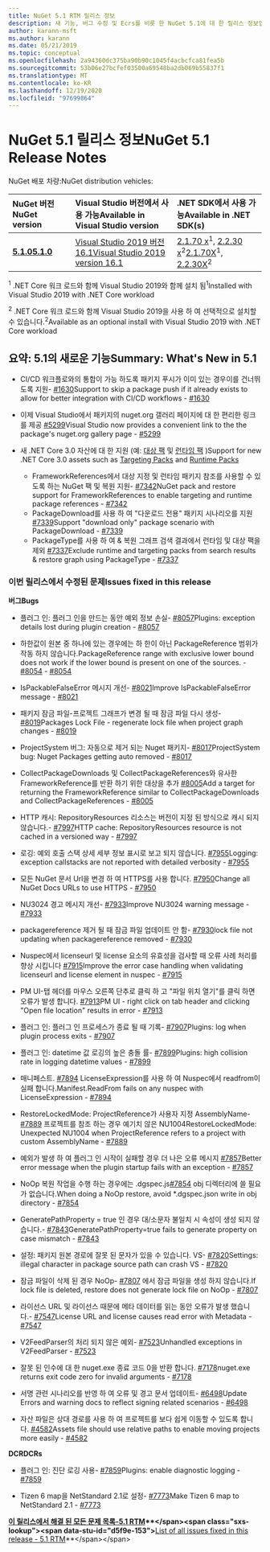 ```yaml
---
title: NuGet 5.1 RTM 릴리스 정보
description: 새 기능, 버그 수정 및 Ecrs를 비롯 한 NuGet 5.1에 대 한 릴리스 정보입니다.
author: karann-msft
ms.author: karann
ms.date: 05/21/2019
ms.topic: conceptual
ms.openlocfilehash: 2a94360dc375ba90b90c1045f4acbcfca81fea5b
ms.sourcegitcommit: 53b06e27bcfef03500a69548ba2db069b55837f1
ms.translationtype: MT
ms.contentlocale: ko-KR
ms.lasthandoff: 12/19/2020
ms.locfileid: "97699864"
---
```

# <a name="nuget-51-release-notes"></a><span data-ttu-id="d5f9e-103">NuGet 5.1 릴리스 정보</span><span class="sxs-lookup"><span data-stu-id="d5f9e-103">NuGet 5.1 Release Notes</span></span>

<span data-ttu-id="d5f9e-104">NuGet 배포 차량:</span><span class="sxs-lookup"><span data-stu-id="d5f9e-104">NuGet distribution vehicles:</span></span>

| <span data-ttu-id="d5f9e-105">NuGet 버전</span><span class="sxs-lookup"><span data-stu-id="d5f9e-105">NuGet version</span></span> | <span data-ttu-id="d5f9e-106">Visual Studio 버전에서 사용 가능</span><span class="sxs-lookup"><span data-stu-id="d5f9e-106">Available in Visual Studio version</span></span>| <span data-ttu-id="d5f9e-107">.NET SDK에서 사용 가능</span><span class="sxs-lookup"><span data-stu-id="d5f9e-107">Available in .NET SDK(s)</span></span>|
|:---|:---|:---|
| [<span data-ttu-id="d5f9e-108">**5.1.0**</span><span class="sxs-lookup"><span data-stu-id="d5f9e-108">**5.1.0**</span></span>](https://nuget.org/downloads) | [<span data-ttu-id="d5f9e-109">Visual Studio 2019 버전 16.1</span><span class="sxs-lookup"><span data-stu-id="d5f9e-109">Visual Studio 2019 version 16.1</span></span>](https://visualstudio.microsoft.com/downloads/) | <span data-ttu-id="d5f9e-110">[2.1.70 x](https://dotnet.microsoft.com/download/dotnet-core/2.1)<sup>1</sup>, [2.2.30 x](https://dotnet.microsoft.com/download/dotnet-core/2.2)<sup>2</sup></span><span class="sxs-lookup"><span data-stu-id="d5f9e-110">[2.1.70X](https://dotnet.microsoft.com/download/dotnet-core/2.1)<sup>1</sup>, [2.2.30X](https://dotnet.microsoft.com/download/dotnet-core/2.2)<sup>2</sup></span></span> |

<span data-ttu-id="d5f9e-111"><sup>1</sup> .NET Core 워크 로드와 함께 Visual Studio 2019와 함께 설치 됨</span><span class="sxs-lookup"><span data-stu-id="d5f9e-111"><sup>1</sup>Installed with Visual Studio 2019 with .NET Core workload</span></span> 

<span data-ttu-id="d5f9e-112"><sup>2</sup> .NET Core 워크 로드와 함께 Visual Studio 2019을 사용 하 여 선택적으로 설치할 수 있습니다.</span><span class="sxs-lookup"><span data-stu-id="d5f9e-112"><sup>2</sup>Available as an optional install with Visual Studio 2019 with .NET Core workload</span></span>

## <a name="summary-whats-new-in-51"></a><span data-ttu-id="d5f9e-113">요약: 5.1의 새로운 기능</span><span class="sxs-lookup"><span data-stu-id="d5f9e-113">Summary: What's New in 5.1</span></span>

* <span data-ttu-id="d5f9e-114">CI/CD 워크플로와의 통합이 가능 하도록 패키지 푸시가 이미 있는 경우이를 건너뛰도록 지원- [#1630](https://github.com/NuGet/Home/issues/1630#issuecomment-483461100)</span><span class="sxs-lookup"><span data-stu-id="d5f9e-114">Support to skip a package push if it already exists to allow for better integration with CI/CD workflows - [#1630](https://github.com/NuGet/Home/issues/1630#issuecomment-483461100)</span></span>

* <span data-ttu-id="d5f9e-115">이제 Visual Studio에서 패키지의 nuget.org 갤러리 페이지에 대 한 편리한 링크를 제공 [#5299](https://github.com/NuGet/Home/issues/5299#issuecomment-494458510)</span><span class="sxs-lookup"><span data-stu-id="d5f9e-115">Visual Studio now provides a convenient link to the the package's nuget.org gallery page - [#5299](https://github.com/NuGet/Home/issues/5299#issuecomment-494458510)</span></span>

* <span data-ttu-id="d5f9e-116">새 .NET Core 3.0 자산에 대 한 지원 (예: [대상 팩](https://github.com/dotnet/cli/issues/10006) 및 [런타임 팩](https://github.com/dotnet/cli/issues/10007) )</span><span class="sxs-lookup"><span data-stu-id="d5f9e-116">Support for new .NET Core 3.0 assets such as [Targeting Packs](https://github.com/dotnet/cli/issues/10006) and [Runtime Packs](https://github.com/dotnet/cli/issues/10007)</span></span>
  * <span data-ttu-id="d5f9e-117">FrameworkReferences에서 대상 지정 및 런타임 패키지 참조를 사용할 수 있도록 하는 NuGet 팩 및 복원 지원- [#7342](https://github.com/NuGet/Home/issues/7342)</span><span class="sxs-lookup"><span data-stu-id="d5f9e-117">NuGet pack and restore support for FrameworkReferences to enable targeting and runtime package references - [#7342](https://github.com/NuGet/Home/issues/7342)</span></span>
  * <span data-ttu-id="d5f9e-118">PackageDownload를 사용 하 여 "다운로드 전용" 패키지 시나리오를 지원 [#7339](https://github.com/NuGet/Home/issues/7339)</span><span class="sxs-lookup"><span data-stu-id="d5f9e-118">Support "download only" package scenario with PackageDownload - [#7339](https://github.com/NuGet/Home/issues/7339)</span></span>
  * <span data-ttu-id="d5f9e-119">PackageType를 사용 하 여 & 복원 그래프 검색 결과에서 런타임 및 대상 팩을 제외 [#7337](https://github.com/NuGet/Home/issues/7337)</span><span class="sxs-lookup"><span data-stu-id="d5f9e-119">Exclude runtime and targeting packs from search results & restore graph using PackageType - [#7337](https://github.com/NuGet/Home/issues/7337)</span></span>

### <a name="issues-fixed-in-this-release"></a><span data-ttu-id="d5f9e-120">이번 릴리스에서 수정된 문제</span><span class="sxs-lookup"><span data-stu-id="d5f9e-120">Issues fixed in this release</span></span>

<span data-ttu-id="d5f9e-121">**버그**</span><span class="sxs-lookup"><span data-stu-id="d5f9e-121">**Bugs**</span></span>

* <span data-ttu-id="d5f9e-122">플러그 인: 플러그 인을 만드는 동안 예외 정보 손실- [#8057](https://github.com/NuGet/Home/issues/8057)</span><span class="sxs-lookup"><span data-stu-id="d5f9e-122">Plugins:  exception details lost during plugin creation - [#8057](https://github.com/NuGet/Home/issues/8057)</span></span>

* <span data-ttu-id="d5f9e-123">하한값이 원본 중 하나에 있는 경우에는 하 한이 아닌 PackageReference 범위가 작동 하지 않습니다.</span><span class="sxs-lookup"><span data-stu-id="d5f9e-123">PackageReference range with exclusive lower bound does not work if the lower bound is present on one of the sources.</span></span><span data-ttu-id="d5f9e-124"> - [#8054](https://github.com/NuGet/Home/issues/8054)</span><span class="sxs-lookup"><span data-stu-id="d5f9e-124"> - [#8054](https://github.com/NuGet/Home/issues/8054)</span></span>

* <span data-ttu-id="d5f9e-125">IsPackableFalseError 메시지 개선- [#8021](https://github.com/NuGet/Home/issues/8021)</span><span class="sxs-lookup"><span data-stu-id="d5f9e-125">Improve IsPackableFalseError message - [#8021](https://github.com/NuGet/Home/issues/8021)</span></span>

* <span data-ttu-id="d5f9e-126">패키지 잠금 파일-프로젝트 그래프가 변경 될 때 잠금 파일 다시 생성- [#8019](https://github.com/NuGet/Home/issues/8019)</span><span class="sxs-lookup"><span data-stu-id="d5f9e-126">Packages Lock File - regenerate lock file when project graph changes - [#8019](https://github.com/NuGet/Home/issues/8019)</span></span>

* <span data-ttu-id="d5f9e-127">ProjectSystem 버그: 자동으로 제거 되는 Nuget 패키지- [#8017](https://github.com/NuGet/Home/issues/8017)</span><span class="sxs-lookup"><span data-stu-id="d5f9e-127">ProjectSystem bug: Nuget Packages getting auto removed - [#8017](https://github.com/NuGet/Home/issues/8017)</span></span>

* <span data-ttu-id="d5f9e-128">CollectPackageDownloads 및 CollectPackageReferences와 유사한 FrameworkReference를 반환 하기 위한 대상을 추가 [#8005](https://github.com/NuGet/Home/issues/8005)</span><span class="sxs-lookup"><span data-stu-id="d5f9e-128">Add a target for returning the FrameworkReference similar to CollectPackageDownloads and CollectPackageReferences - [#8005](https://github.com/NuGet/Home/issues/8005)</span></span>

* <span data-ttu-id="d5f9e-129">HTTP 캐시: RepositoryResources 리소스는 버전이 지정 된 방식으로 캐시 되지 않습니다.- [#7997](https://github.com/NuGet/Home/issues/7997)</span><span class="sxs-lookup"><span data-stu-id="d5f9e-129">HTTP cache:  RepositoryResources resource is not cached in a versioned way - [#7997](https://github.com/NuGet/Home/issues/7997)</span></span>

* <span data-ttu-id="d5f9e-130">로깅: 예외 호출 스택 상세 세부 정보 표시로 보고 되지 않습니다. [#7955](https://github.com/NuGet/Home/issues/7955)</span><span class="sxs-lookup"><span data-stu-id="d5f9e-130">Logging:  exception callstacks are not reported with detailed verbosity - [#7955](https://github.com/NuGet/Home/issues/7955)</span></span>

* <span data-ttu-id="d5f9e-131">모든 NuGet 문서 Url을 변경 하 여 HTTPS를 사용 합니다. [#7950](https://github.com/NuGet/Home/issues/7950)</span><span class="sxs-lookup"><span data-stu-id="d5f9e-131">Change all NuGet Docs URLs to use HTTPS - [#7950](https://github.com/NuGet/Home/issues/7950)</span></span>

* <span data-ttu-id="d5f9e-132">NU3024 경고 메시지 개선- [#7933](https://github.com/NuGet/Home/issues/7933)</span><span class="sxs-lookup"><span data-stu-id="d5f9e-132">Improve NU3024 warning message - [#7933](https://github.com/NuGet/Home/issues/7933)</span></span>

* <span data-ttu-id="d5f9e-133">packagereference 제거 될 때 잠금 파일 업데이트 안 함- [#7930](https://github.com/NuGet/Home/issues/7930)</span><span class="sxs-lookup"><span data-stu-id="d5f9e-133">lock file not updating when packagereference removed - [#7930](https://github.com/NuGet/Home/issues/7930)</span></span>

* <span data-ttu-id="d5f9e-134">Nuspec에서 licenseurl 및 license 요소의 유효성을 검사할 때 오류 사례 처리를 향상 시킵니다 [#7915](https://github.com/NuGet/Home/issues/7915)</span><span class="sxs-lookup"><span data-stu-id="d5f9e-134">Improve the error case handling when validating licenseurl and license element in nuspec - [#7915](https://github.com/NuGet/Home/issues/7915)</span></span>

* <span data-ttu-id="d5f9e-135">PM UI-탭 헤더를 마우스 오른쪽 단추로 클릭 하 고 "파일 위치 열기"를 클릭 하면 오류가 발생 합니다. [#7913](https://github.com/NuGet/Home/issues/7913)</span><span class="sxs-lookup"><span data-stu-id="d5f9e-135">PM UI - right click on tab header and clicking "Open file location" results in error - [#7913](https://github.com/NuGet/Home/issues/7913)</span></span>

* <span data-ttu-id="d5f9e-136">플러그 인: 플러그 인 프로세스가 종료 될 때 기록- [#7907](https://github.com/NuGet/Home/issues/7907)</span><span class="sxs-lookup"><span data-stu-id="d5f9e-136">Plugins:  log when plugin process exits - [#7907](https://github.com/NuGet/Home/issues/7907)</span></span>

* <span data-ttu-id="d5f9e-137">플러그 인: datetime 값 로깅의 높은 충돌 률- [#7899](https://github.com/NuGet/Home/issues/7899)</span><span class="sxs-lookup"><span data-stu-id="d5f9e-137">Plugins:  high collision rate in logging datetime values - [#7899](https://github.com/NuGet/Home/issues/7899)</span></span>

* <span data-ttu-id="d5f9e-138">매니페스트. [#7894](https://github.com/NuGet/Home/issues/7894) LicenseExpression를 사용 하 여 Nuspec에서 readfrom이 실패 합니다.</span><span class="sxs-lookup"><span data-stu-id="d5f9e-138">Manifest.ReadFrom fails on any nuspec with LicenseExpression - [#7894](https://github.com/NuGet/Home/issues/7894)</span></span>

* <span data-ttu-id="d5f9e-139">RestoreLockedMode: ProjectReference가 사용자 지정 AssemblyName- [#7889](https://github.com/NuGet/Home/issues/7889) 프로젝트를 참조 하는 경우 예기치 않은 NU1004</span><span class="sxs-lookup"><span data-stu-id="d5f9e-139">RestoreLockedMode: Unexpected NU1004 when ProjectReference refers to a project with custom AssemblyName - [#7889](https://github.com/NuGet/Home/issues/7889)</span></span>

* <span data-ttu-id="d5f9e-140">예외가 발생 하 여 플러그 인 시작이 실패할 경우 더 나은 오류 메시지 [#7857](https://github.com/NuGet/Home/issues/7857)</span><span class="sxs-lookup"><span data-stu-id="d5f9e-140">Better error message when the plugin startup fails with an exception - [#7857](https://github.com/NuGet/Home/issues/7857)</span></span>

* <span data-ttu-id="d5f9e-141">NoOp 복원 작업을 수행 하는 경우에는 .dgspec.js[#7854](https://github.com/NuGet/Home/issues/7854) obj 디렉터리에 쓸 필요가 없습니다.</span><span class="sxs-lookup"><span data-stu-id="d5f9e-141">When doing a NoOp restore, avoid \*.dgspec.json write in obj directory - [#7854](https://github.com/NuGet/Home/issues/7854)</span></span>

* <span data-ttu-id="d5f9e-142">GeneratePathProperty = true 인 경우 대/소문자 불일치 시 속성이 생성 되지 않습니다.- [#7843](https://github.com/NuGet/Home/issues/7843)</span><span class="sxs-lookup"><span data-stu-id="d5f9e-142">GeneratePathProperty=true fails to generate property on case mismatch - [#7843](https://github.com/NuGet/Home/issues/7843)</span></span>

* <span data-ttu-id="d5f9e-143">설정: 패키지 원본 경로에 잘못 된 문자가 있을 수 있습니다. VS- [#7820](https://github.com/NuGet/Home/issues/7820)</span><span class="sxs-lookup"><span data-stu-id="d5f9e-143">Settings:  illegal character in package source path can crash VS - [#7820](https://github.com/NuGet/Home/issues/7820)</span></span>

* <span data-ttu-id="d5f9e-144">잠금 파일이 삭제 된 경우 NoOp- [#7807](https://github.com/NuGet/Home/issues/7807) 에서 잠금 파일을 생성 하지 않습니다.</span><span class="sxs-lookup"><span data-stu-id="d5f9e-144">If lock file is deleted, restore does not generate lock file on NoOp  - [#7807](https://github.com/NuGet/Home/issues/7807)</span></span>

* <span data-ttu-id="d5f9e-145">라이선스 URL 및 라이선스 때문에 메타 데이터를 읽는 동안 오류가 발생 했습니다.- [#7547](https://github.com/NuGet/Home/issues/7547)</span><span class="sxs-lookup"><span data-stu-id="d5f9e-145">License URL and license causes read error with Metadata - [#7547](https://github.com/NuGet/Home/issues/7547)</span></span>

* <span data-ttu-id="d5f9e-146">V2FeedParser의 처리 되지 않은 예외- [#7523](https://github.com/NuGet/Home/issues/7523)</span><span class="sxs-lookup"><span data-stu-id="d5f9e-146">Unhandled exceptions in V2FeedParser - [#7523](https://github.com/NuGet/Home/issues/7523)</span></span>

* <span data-ttu-id="d5f9e-147">잘못 된 인수에 대 한 nuget.exe 종료 코드 0을 반환 합니다. [#7178](https://github.com/NuGet/Home/issues/7178)</span><span class="sxs-lookup"><span data-stu-id="d5f9e-147">nuget.exe returns exit code zero for invalid arguments - [#7178](https://github.com/NuGet/Home/issues/7178)</span></span>

* <span data-ttu-id="d5f9e-148">서명 관련 시나리오를 반영 하 여 오류 및 경고 문서 업데이트- [#6498](https://github.com/NuGet/Home/issues/6498)</span><span class="sxs-lookup"><span data-stu-id="d5f9e-148">Update Errors and warning docs to reflect signing related scenarios - [#6498](https://github.com/NuGet/Home/issues/6498)</span></span>

* <span data-ttu-id="d5f9e-149">자산 파일은 상대 경로를 사용 하 여 프로젝트를 보다 쉽게 이동할 수 있도록 합니다. [#4582](https://github.com/NuGet/Home/issues/4582)</span><span class="sxs-lookup"><span data-stu-id="d5f9e-149">Assets file should use relative paths to enable moving projects more easily - [#4582](https://github.com/NuGet/Home/issues/4582)</span></span>

<span data-ttu-id="d5f9e-150">**DCR**</span><span class="sxs-lookup"><span data-stu-id="d5f9e-150">**DCRs**</span></span>

* <span data-ttu-id="d5f9e-151">플러그 인: 진단 로깅 사용- [#7859](https://github.com/NuGet/Home/issues/7859)</span><span class="sxs-lookup"><span data-stu-id="d5f9e-151">Plugins:  enable diagnostic logging - [#7859](https://github.com/NuGet/Home/issues/7859)</span></span>

* <span data-ttu-id="d5f9e-152">Tizen 6 map을 NetStandard 2.1로 설정- [#7773](https://github.com/NuGet/Home/issues/7773)</span><span class="sxs-lookup"><span data-stu-id="d5f9e-152">Make Tizen 6 map to NetStandard 2.1 - [#7773](https://github.com/NuGet/Home/issues/7773)</span></span>

<span data-ttu-id="d5f9e-153">**[이 릴리스에서 해결 된 모든 문제 목록-5.1 RTM](https://github.com/nuget/home/issues?q=is%3Aissue+is%3Aclosed+milestone%3A%225.1")**</span><span class="sxs-lookup"><span data-stu-id="d5f9e-153">**[List of all issues fixed in this release - 5.1 RTM](https://github.com/nuget/home/issues?q=is%3Aissue+is%3Aclosed+milestone%3A%225.1")**</span></span>
